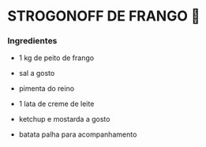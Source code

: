 # STROGONOFF DE FRANGO :chicken:



### Ingredientes 

- 1 kg de peito de frango

- sal a gosto

- pimenta do reino

- 1 lata de creme de leite

- ketchup e mostarda a gosto

- batata palha para acompanhamento

  













